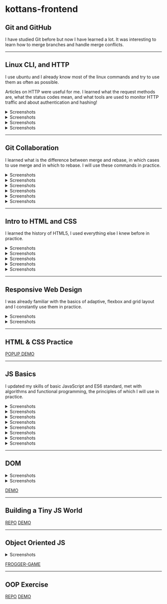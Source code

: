 # kottans-frontend

## Git and GitHub
I have studied Git before but now I have learned a lot. It was interesting to learn how to merge branches and handle merge conflicts.

---

## Linux CLI, and HTTP
I use ubuntu and I already know most of the linux commands and try to use them as often as possible.

Articles on HTTP were useful for me. I learned what the request methods are, what the status codes mean, and what tools are used to monitor HTTP traffic and about authentication and hashing!

<details> 
 <summary>Screenshots</summary> 
  
 ![Screenshot-image-link](task_linux_cli/Screenshot%20from%202022-07-27%2011-19-03.png) 
  
 </details>

<details> 
 <summary>Screenshots</summary> 
  
 ![Screenshot-image-link](task_linux_cli/Screenshot%20from%202022-07-27%2011-20-08.png) 
  
 </details>
 
 <details> 
 <summary>Screenshots</summary> 
  
 ![Screenshot-image-link](task_linux_cli/Screenshot%20from%202022-07-27%2011-21-11.png) 
  
 </details>

 <details> 
 <summary>Screenshots</summary> 
  
 ![Screenshot-image-link](task_linux_cli/Screenshot%20from%202022-07-27%2011-22-07.png) 
  
 </details>

---

## Git Collaboration

I learned what is the difference between merge and rebase, in which cases to use merge and in which to rebase. I will use these commands in practice.

<details> 
 <summary>Screenshots</summary> 
  
 ![Screenshot-image-link](task_git_collaboration/Screenshot%20from%202022-07-26%2017-11-39.png) 
  
 </details>

 <details> 
 <summary>Screenshots</summary> 
  
 ![Screenshot-image-link](task_git_collaboration/Screenshot%20from%202022-07-26%2017-12-17.png) 
  
 </details>

 <details> 
 <summary>Screenshots</summary> 
  
 ![Screenshot-image-link](task_git_collaboration/Screenshot%20from%202022-07-26%2017-12-34.png) 
  
 </details>

 <details> 
 <summary>Screenshots</summary> 
  
 ![Screenshot-image-link](task_git_collaboration/Screenshot%20from%202022-07-26%2017-13-16.png) 
  
 </details>

 <details> 
 <summary>Screenshots</summary> 
  
 ![Screenshot-image-link](task_git_collaboration/Screenshot%20from%202022-07-25%2009-01-24.png) 
  
 </details>

 <details> 
 <summary>Screenshots</summary> 
  
 ![Screenshot-image-link](task_git_collaboration/Screenshot%20from%202022-07-25%2009-01-44.png) 
  
 </details>

---

## Intro to HTML and CSS
I learned the history of HTML5, I used everything else I knew before in practice.

<details> 
 <summary>Screenshots</summary> 
  
 ![Screenshot-image-link](task_html_css_intro/Screenshot%20from%202022-07-28%2015-33-16.png) 
  
 </details>

 <details> 
 <summary>Screenshots</summary> 
  
 ![Screenshot-image-link](task_html_css_intro/Screenshot%20from%202022-07-28%2015-34-35.png) 
  
 </details>

 <details> 
 <summary>Screenshots</summary> 
  
 ![Screenshot-image-link](task_html_css_intro/Screenshot%20from%202022-07-29%2009-12-11.png) 
  
 </details>

 <details> 
 <summary>Screenshots</summary> 
  
 ![Screenshot-image-link](task_html_css_intro/Screenshot%20from%202022-07-29%2009-12-40.png) 
  
 </details>

 <details> 
 <summary>Screenshots</summary> 
  
 ![Screenshot-image-link](task_html_css_intro/Screenshot%20from%202022-07-29%2022-29-37.png) 
  
 </details>


---

## Responsive Web Design
I was already familiar with the basics of adaptive, flexbox and grid layout and I constantly use them in practice.

<details> 
 <summary>Screenshots</summary> 
  
 ![Screenshot-image-link](task_responsive_web_design/Screenshot%20from%202022-07-30%2011-48-15.png) 
  
 </details>

 <details> 
 <summary>Screenshots</summary> 
  
 ![Screenshot-image-link](task_responsive_web_design/Screenshot%20from%202022-07-30%2016-15-19.png) 
  
 </details>

---

## HTML & CSS Practice
[POPUP DEMO](https://konstantinokhorzin.github.io/popup-html-css/)

---

## JS Basics
I updated my skills of basic JavaScript and ES6 standard, met with algorithms and functional programming, the principles of which I will use in practice.

<details> 
 <summary>Screenshots</summary> 
  
 ![Screenshot-image-link](task_js_basics/Screenshot%20from%202022-08-01%2022-35-59.png) 
  
 </details>

 <details> 
 <summary>Screenshots</summary> 
  
 ![Screenshot-image-link](task_js_basics/Screenshot%20from%202022-08-01%2022-36-42.png) 
  
 </details>

 <details> 
 <summary>Screenshots</summary> 
  
 ![Screenshot-image-link](task_js_basics/Screenshot%20from%202022-08-04%2012-54-33.png) 
  
 </details>

 <details> 
 <summary>Screenshots</summary> 
  
 ![Screenshot-image-link](task_js_basics/Screenshot%20from%202022-08-04%2016-16-06.png) 
  
 </details>

 <details> 
 <summary>Screenshots</summary> 
  
 ![Screenshot-image-link](task_js_basics/Screenshot%20from%202022-08-05%2011-03-15.png) 
  
 </details>

 <details> 
 <summary>Screenshots</summary> 
  
 ![Screenshot-image-link](task_js_basics/Screenshot%20from%202022-08-05%2013-48-05.png) 
  
 </details>

 <details> 
 <summary>Screenshots</summary> 
  
 ![Screenshot-image-link](task_js_basics/Screenshot%20from%202022-08-05%2019-34-48.png) 
  
 </details>

 <details> 
 <summary>Screenshots</summary> 
  
 ![Screenshot-image-link](task_js_basics/Screenshot%20from%202022-08-06%2011-47-11.png) 
  
 </details>

---

## DOM

<details> 
 <summary>Screenshots</summary> 
  
 ![Screenshot-image-link](task_js_dom/Screenshot%20from%202022-08-07%2018-49-25.png) 
  
 </details>

 <details> 
 <summary>Screenshots</summary> 
  
 ![Screenshot-image-link](task_js_dom/Screenshot%20from%202022-08-07%2018-45-28.png) 
  
 </details>

[DEMO](https://konstantinokhorzin.github.io/dom-js/)

---
## Building a Tiny JS World
[REPO](https://github.com/KonstantinOkhorzin/a-tiny-JS-world)
[DEMO](https://konstantinokhorzin.github.io/a-tiny-JS-world/)

---
## Object Oriented JS
<details> 
 <summary>Screenshots</summary> 
 
 ![Screenshot-image-link](task_js_oop/Screenshot%20from%202022-08-23%2011-45-46.png) 
  
 </details>

[FROGGER-GAME](https://konstantinokhorzin.github.io/frontend-nanodegree-arcade-game/)

---
## OOP Exercise
[REPO](https://github.com/KonstantinOkhorzin/a-tiny-JS-world)
[DEMO](https://konstantinokhorzin.github.io/a-tiny-JS-world/)